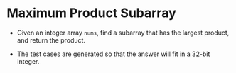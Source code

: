 # Maximum Product Subarray

- Given an integer array `nums`, find a subarray that has the largest product, and return the product.

- The test cases are generated so that the answer will fit in a 32-bit integer.
